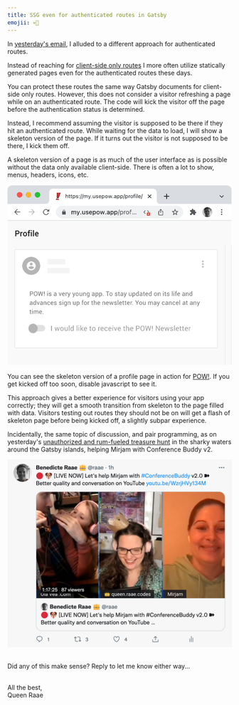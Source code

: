 ```yaml
---
title: SSG even for authenticated routes in Gatsby
emojii: 💀📄
---
```


In [yesterday's email](/emails/2022-01-06-client-only-routes/), I alluded to a different approach for authenticated routes.

Instead of reaching for [client-side only routes](https://www.gatsbyjs.com/docs/how-to/routing/client-only-routes-and-user-authentication/#adjusting-routes-to-account-for-authenticated-users) I more often utilize statically generated pages even for the authenticated routes these days.

You can protect these routes the same way Gatsby documents for client-side only routes. However, this does not consider a visitor refreshing a page while on an authenticated route. The code will kick the visitor off the page before the authentication status is determined.

Instead, I recommend assuming the visitor is supposed to be there if they hit an authenticated route. While waiting for the data to load, I will show a skeleton version of the page. If it turns out the visitor is not supposed to be there, I kick them off.

A skeleton version of a page is as much of the user interface as is possible without the data only available client-side. There is often a lot to show, menus, headers, icons, etc.

[![Skeleton Profile page](./skeleton.png)](https://my.usepow.app/profile/)

You can see the skeleton version of a profile page in action for [POW!](https://my.usepow.app/profile/). If you get kicked off too soon, disable javascript to see it.

This approach gives a better experience for visitors using your app correctly; they will get a smooth transition from skeleton to the page filled with data. Visitors testing out routes they should not be on will get a flash of skeleton page before being kicked off, a slightly subpar experience.

Incidentally, the same topic of discussion, and pair programming, as on yesterday's [unauthorized and rum-fueled treasure hunt](https://youtu.be/WzrjHVy134M) in the sharky waters around the Gatsby islands, helping Mirjam with Conference Buddy v2.

[![Screengrab of the intro](./yt-screenshot.png)](https://youtu.be/WzrjHVy134M)

&nbsp;  
Did any of this make sense?
Reply to let me know either way...

&nbsp;  
All the best,  
Queen Raae
